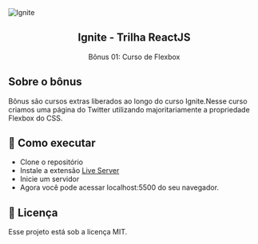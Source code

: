 <img alt="Ignite" src="https://i.imgur.com/eCVyxxy.png">
<h2 align="center">
  Ignite - Trilha ReactJS
</h2>
<p align="center">
  Bônus 01: Curso de Flexbox
</p>

## Sobre o bônus

Bônus são cursos extras liberados ao longo do curso Ignite.Nesse curso criamos uma página do Twitter utilizando majoritariamente a propriedade Flexbox do CSS.

## 🚀 Como executar

- Clone o repositório
- Instale a extensão [Live Server](https://marketplace.visualstudio.com/items?itemName=ritwickdey.LiveServer)
- Inicie um servidor
- Agora você pode acessar localhost:5500 do seu navegador.

## :memo: Licença

Esse projeto está sob a licença MIT.
